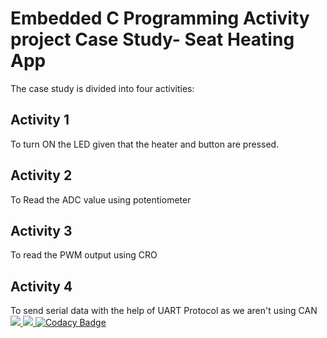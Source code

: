 # Embedded C Programming Activity project Case Study- Seat Heating App
The case study is divided into four activities:
 
## Activity 1  
To turn ON the LED given that the heater and button are pressed.
## Activity 2
To Read the ADC value using potentiometer
## Activity 3
To read the PWM output using CRO
## Activity 4
To send serial data with the help of UART Protocol as we aren't using CAN
<a href="https://frontend.code-inspector.com/public/user/github/Shirishameda25">
<img src="https://www.code-inspector.com/project/28761/score/svg"/>
 <img src ="https://www.code-inspector.com/project/28761/status/svg"/>
</a>
[![Codacy Badge](https://app.codacy.com/project/badge/Grade/bcbd64e053d348d6bdeadc64c6e8ada0)](https://www.codacy.com/gh/Shirishameda25/Stepin_Embeddedhotseat/dashboard?utm_source=github.com&amp;utm_medium=referral&amp;utm_content=Shirishameda25/Stepin_Embeddedhotseat&amp;utm_campaign=Badge_Grade)
